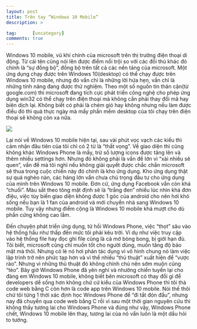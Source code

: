 ```yaml
---
layout: post
title: Trên tay “Windows 10 Mobile”
description: >

tag:      [uncategory]
comments: true
---
```


Windows 10 mobile, vũ khí chính của microsoft trên thị trường điện thoại di động. 
Từ cái tên cũng nói lên được điểm nổi trội so với các đối thủ khác đó chính là “sự đồng bộ”, 
đồng bộ trên tất cả các nền tảng của microsoft. Một ứng dụng chạy được trên Windows 10(desktop) 
có thể chạy được trên Windows 10 mobile, nhưng đó vẩn chỉ là những lời hứa hẹn, vẩn chỉ là những 
tính năng đang được thử nghiệm. Theo một số nguồn tin thân cận(từ google.com) thì microsoft đang tích cực phát 
triển công nghệ cho phép ứng dụng win32 có thể chạy trên điện thoại mà không cần phải thay đổi mã hay biên dịch lại.
Không biết có phải là chém gió hay không nhưng nếu làm được điều đó thì quả thực ngày mà mấy phần mềm desktop của tôi chạy trên điện thoại sẽ không còn xa nữa.

![](https://4.bp.blogspot.com/-zG3O1vO0C2o/WNi9gbimTEI/AAAAAAAAQb4/iMCmRrClzbAe6TnQLixHKM6Unfpn750QgCLcB/s1600/images1755111_windows_10_mobile_phone.jpg)

Lại nói về Windows 10 mobile hiện tại, sau vài phút vọc vạch các kiểu thì cảm nhận đâu tiên của tôi chỉ có 2 từ là “thất vọng”. Về giao diện thì cũng không khác Windows Phone là mấy, trừ số lượng icons được tăng lên và thêm nhiều settings hơn. Nhưng đó không phải là vấn đề lớn vì “xài nhiều sẽ quen”, vấn đề mà tôi nghỉ nếu không giải quyết được chắc chắn microsoft sẽ thua trong cuộc chiến này đó chính là kho ứng dụng. Kho ứng dụng thật sự quá nghèo nàn, các hảng lớn vẩn chưa chú trọng đâu tư cho ứng dụng của mình trên Windows 10 mobile. Đơn cử, ứng dụng Facebook vẩn còn khá “chuối”. Màu sắt theo tông mặt định sẽ là “trắng đen” nhiều lúc nhìn khá đơn điệu, việc tùy biến giao diện không được 1 góc của android cho nên hơi khó sống nếu bạn là 1 fan của android và mới chuyển nhà sang Windows 10 mobile. Tuy vậy nhưng điểm cộng là Windows 10 mobile khá mượt cho dù phần cứng không cao lắm.

Đến chuyện phát triển ứng dụng, từ hồi Windows Phone, việc “thọt” sâu vào hệ thống hầu như thấp đến mức tôi phải kêu trời. 
Ví dụ như việc truy cập vào hệ thống file hay đọc ghi file cũng là cả mớ bòng bong, bị giới hạn đủ. Tôi biết, 
microsoft cũng chỉ muốn tốt cho người dùng, muốn tăng độ bảo mật mà thôi. Nhưng có lẻ nó hơi phản tác dụng vì vô hình chung nó làm việc 
lập trình trở nên phức tạp hơn và vì thế nhiều “thủ thuật” xuất hiện để “vược rào”. Nhưng vì những thủ thuật đó không chính chủ nên sớm muộn cũng “tèo”. 
Bây giờ Windows Phone đã yên nghỉ và nhường chiến tuyến lại cho đàng em Windows 10 mobile, không biết bên microsoft có thay đổi gì để developers dể sống 
hơn không chứ cứ kiểu của Windows Phone thì tôi thà code web bằng C còn hơn là code app trên Windows 10 mobile. Nói thế thôi chứ tôi từng 1 thời xác định học 
Windows Phone để “đi tắt đón đầu”, nhưng nay đã chuyển qua code web bằng C rồi vì sau một thời gian nguyên cứu thì không thấy tương lai cho Windows Phone và đúng 
như vậy, Windows Phone chết, Windows 10 mobile lên thay, tương lai của nó vẩn luôn là một dấu hỏi to tướng.